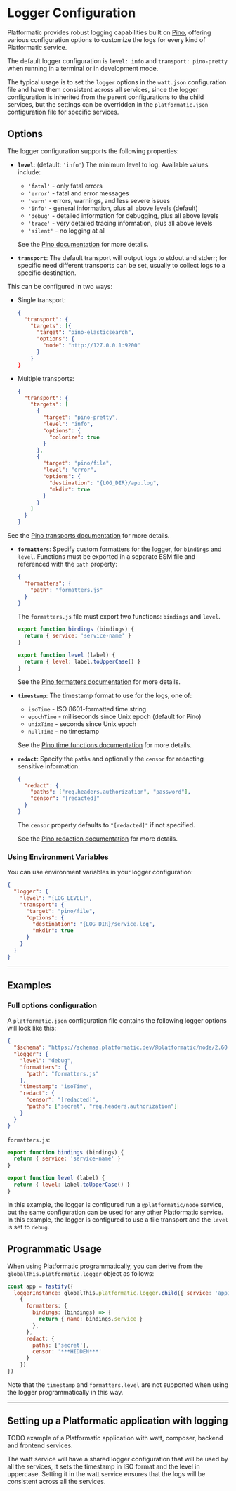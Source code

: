 # Logger Configuration

Platformatic provides robust logging capabilities built on [Pino](https://getpino.io/), offering various configuration options to customize the logs for every kind of Platformatic service.

The default logger configuration is `level: info` and `transport: pino-pretty` when running in a terminal or in development mode.

The typical usage is to set the `logger` options in the `watt.json` configuration file and have them consistent across all services, since the logger configuration is inherited from the parent configurations to the child services, but the settings can be overridden in the `platformatic.json` configuration file for specific services.

## Options

The logger configuration supports the following properties:

- **`level`**: (default: `'info'`) The minimum level to log. Available values include:
  - `'fatal'` - only fatal errors
  - `'error'` - fatal and error messages
  - `'warn'` - errors, warnings, and less severe issues
  - `'info'` - general information, plus all above levels (default)
  - `'debug'` - detailed information for debugging, plus all above levels
  - `'trace'` - very detailed tracing information, plus all above levels
  - `'silent'` - no logging at all

  See the [Pino documentation](https://github.com/pinojs/pino/blob/main/docs/api.md#level-string) for more details.

- **`transport`**: The default transport will output logs to stdout and stderr; for specific need different transports can be set, usually to collect logs to a specific destination.

This can be configured in two ways:
  
  - Single transport:
    ```json
    {
      "transport": {
        "targets": [{
          "target": "pino-elasticsearch",
          "options": {
            "node": "http://127.0.0.1:9200"
          }
        }
    }
    ```
    
  - Multiple transports:
    ```json
    {
      "transport": {
        "targets": [
          {
            "target": "pino-pretty",
            "level": "info",
            "options": {
              "colorize": true
            }
          },
          {
            "target": "pino/file",
            "level": "error",
            "options": {
              "destination": "{LOG_DIR}/app.log",
              "mkdir": true
            }
          }
        ]
      }
    }
    ```

  See the [Pino transports documentation](https://github.com/pinojs/pino/blob/main/docs/transports.md) for more details.

- **`formatters`**: Specify custom formatters for the logger, for `bindings` and `level`. Functions must be exported in a separate ESM file and referenced with the `path` property:

  ```json
  {
    "formatters": {
      "path": "formatters.js"
    }
  }
  ```

  The `formatters.js` file must export two functions: `bindings` and `level`.

  ```js
  export function bindings (bindings) {
    return { service: 'service-name' }
  }

  export function level (label) {
    return { level: label.toUpperCase() }
  }
  ```

  See the [Pino formatters documentation](https://github.com/pinojs/pino/blob/main/docs/api.md#formatters-object) for more details.

- **`timestamp`**: The timestamp format to use for the logs, one of:
  - `isoTime` - ISO 8601-formatted time string
  - `epochTime` - milliseconds since Unix epoch (default for Pino)
  - `unixTime` - seconds since Unix epoch
  - `nullTime` - no timestamp

  See the [Pino time functions documentation](https://github.com/pinojs/pino/blob/main/docs/api.md#pino-stdtimefunctions) for more details.

- **`redact`**: Specify the `paths` and optionally the `censor` for redacting sensitive information:

  ```json
  {
    "redact": {
      "paths": ["req.headers.authorization", "password"],
      "censor": "[redacted]"
    }
  }
  ```

  The `censor` property defaults to `"[redacted]"` if not specified.

  See the [Pino redaction documentation](https://github.com/pinojs/pino/blob/main/docs/redaction.md) for more details.

### Using Environment Variables

You can use environment variables in your logger configuration:

```json
{
  "logger": {
    "level": "{LOG_LEVEL}",
    "transport": {
      "target": "pino/file",
      "options": {
        "destination": "{LOG_DIR}/service.log",
        "mkdir": true
      }
    }
  }
}
```

---

## Examples

### Full options configuration

A `platformatic.json` configuration file contains the following logger options will look like this:

```json
{
  "$schema": "https://schemas.platformatic.dev/@platformatic/node/2.60.0.json",
  "logger": {
    "level": "debug",
    "formatters": {
      "path": "formatters.js"
    },
    "timestamp": "isoTime",
    "redact": {
      "censor": "[redacted]",
      "paths": ["secret", "req.headers.authorization"]
    }
  }
}
```

`formatters.js`:

```js
export function bindings (bindings) {
  return { service: 'service-name' }
}

export function level (label) {
  return { level: label.toUpperCase() }
}
```

In this example, the logger is configured run a `@platformatic/node` service, but the same configuration can be used for any other Platformatic service.
In this example, the logger is configured to use a file transport and the `level` is set to `debug`.

## Programmatic Usage

When using Platformatic programmatically, you can derive from the `globalThis.platformatic.logger` object as follows:

```js
const app = fastify({
  loggerInstance: globalThis.platformatic.logger.child({ service: 'app1' },
    {
      formatters: {
        bindings: (bindings) => {
          return { name: bindings.service }
        },
      },
      redact: {
        paths: ['secret'],
        censor: '***HIDDEN***'
      }
    })
})
```

Note that the `timestamp` and `formatters.level` are not supported when using the logger programmatically in this way.

---

## Setting up a Platformatic application with logging

TODO example of a Platformatic application with watt, composer, backend and frontend services.

The watt service will have a shared logger configuration that will be used by all the services, it sets the timestamp in ISO format and the level in uppercase. Setting it in the watt service ensures that the logs will be consistent across all the services.




